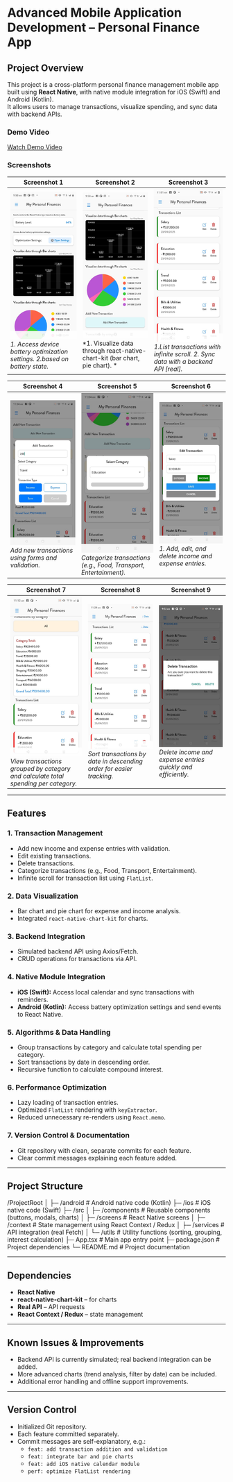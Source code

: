 # Advanced Mobile Application Development – Personal Finance App

## Project Overview
This project is a cross-platform personal finance management mobile app built using **React Native**, with native module integration for iOS (Swift) and Android (Kotlin).  
It allows users to manage transactions, visualize spending, and sync data with backend APIs.


### Demo Video
[Watch Demo Video](assets/demo.mp4)

### Screenshots

| Screenshot 1 | Screenshot 2 | Screenshot 3 |
|--------------|--------------|--------------|
| ![Screenshot 1](assets/screenshot1.jpeg) <br> *1. Access device battery optimization settings. 2.based on battery state.* | ![Screenshot 2](assets/screenshot2.jpeg) <br> *1. Visualize data through react-native-chart-kit (bar chart, pie chart). * | ![Screenshot 3](assets/screenshot3.jpeg) <br> *1.List transactions with infinite scroll. 2. Sync data with a backend API [real].* |

| Screenshot 4 | Screenshot 5 | Screenshot 6 |
|--------------|--------------|--------------|
| ![Screenshot 4](assets/screenshot4.jpeg) <br> *Add new transactions using forms and validation.* | ![Screenshot 5](assets/screenshot5.jpeg) <br> *Categorize transactions (e.g., Food, Transport, Entertainment).* | ![Screenshot 6](assets/screenshot6.jpeg) <br> *1. Add, edit, and delete income and expense entries.* |

| Screenshot 7 | Screenshot 8 | Screenshot 9 |
|--------------|--------------|--------------|
| ![Screenshot 7](assets/screenshot7.jpeg) <br> *View transactions grouped by category and calculate total spending per category.* | ![Screenshot 8](assets/screenshot8.jpeg) <br> *Sort transactions by date in descending order for easier tracking.* | ![Screenshot 9](assets/screenshot9.jpeg) <br> *Delete income and expense entries quickly and efficiently.* |

---

## Features

### 1. Transaction Management
- Add new income and expense entries with validation.
- Edit existing transactions.
- Delete transactions.
- Categorize transactions (e.g., Food, Transport, Entertainment).
- Infinite scroll for transaction list using `FlatList`.

### 2. Data Visualization
- Bar chart and pie chart for expense and income analysis.
- Integrated `react-native-chart-kit` for charts.

### 3. Backend Integration
- Simulated backend API using Axios/Fetch.
- CRUD operations for transactions via API.

### 4. Native Module Integration
- **iOS (Swift):** Access local calendar and sync transactions with reminders.
- **Android (Kotlin):** Access battery optimization settings and send events to React Native.

### 5. Algorithms & Data Handling
- Group transactions by category and calculate total spending per category.
- Sort transactions by date in descending order.
- Recursive function to calculate compound interest.

### 6. Performance Optimization
- Lazy loading of transaction entries.
- Optimized `FlatList` rendering with `keyExtractor`.
- Reduced unnecessary re-renders using `React.memo`.

### 7. Version Control & Documentation
- Git repository with clean, separate commits for each feature.
- Clear commit messages explaining each feature added.

---

## Project Structure

/ProjectRoot
│
├─ /android # Android native code (Kotlin)
├─ /ios # iOS native code (Swift)
├─ /src
│ ├─ /components # Reusable components (buttons, modals, charts)
│ ├─ /screens # React Native screens
│ ├─ /context # State management using React Context / Redux
│ ├─ /services # API integration (real Fetch)
│ └─ /utils # Utility functions (sorting, grouping, interest calculation)
├─ App.tsx # Main app entry point
├─ package.json # Project dependencies
└─ README.md # Project documentation


---

## Dependencies
- **React Native**
- **react-native-chart-kit** – for charts
- **Real API** – API requests
- **React Context / Redux** – state management

---


## Known Issues & Improvements
- Backend API is currently simulated; real backend integration can be added.
- More advanced charts (trend analysis, filter by date) can be included.
- Additional error handling and offline support improvements.

---

## Version Control
- Initialized Git repository.
- Each feature committed separately.
- Commit messages are self-explanatory, e.g.:
  - `feat: add transaction addition and validation`
  - `feat: integrate bar and pie charts`
  - `feat: add iOS native calendar module`
  - `perf: optimize FlatList rendering`
